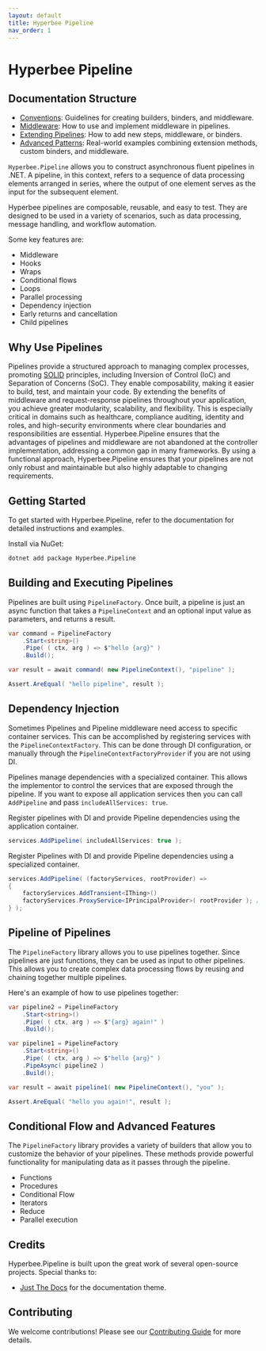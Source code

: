```yaml
---
layout: default
title: Hyperbee Pipeline
nav_order: 1
---
```


# Hyperbee Pipeline

## Documentation Structure

- [Conventions](conventions.md): Guidelines for creating builders, binders, and middleware.
- [Middleware](middleware.md): How to use and implement middleware in pipelines.
- [Extending Pipelines](extending.md): How to add new steps, middleware, or binders.
- [Advanced Patterns](advanced-patterns.md): Real-world examples combining extension methods, custom binders, and middleware.

`Hyperbee.Pipeline` allows you to construct asynchronous fluent pipelines in .NET. A pipeline, in this context, refers to a
sequence of data processing elements arranged in series, where the output of one element serves as the input for the subsequent
element.

Hyperbee pipelines are composable, reusable, and easy to test. They are designed to be used in a variety of scenarios, such
as data processing, message handling, and workflow automation.

Some key features are:

- Middleware
- Hooks
- Wraps
- Conditional flows
- Loops
- Parallel processing
- Dependency injection
- Early returns and cancellation
- Child pipelines

## Why Use Pipelines

Pipelines provide a structured approach to managing complex processes, promoting [SOLID](https://en.wikipedia.org/wiki/SOLID)
principles, including Inversion of Control (IoC) and Separation of Concerns (SoC). They enable composability, making it easier
to build, test, and maintain your code. By extending the benefits of middleware and request-response pipelines throughout your
application, you achieve greater modularity, scalability, and flexibility. This is especially critical in domains such as
healthcare, compliance auditing, identity and roles, and high-security environments where clear boundaries and responsibilities
are essential. Hyperbee.Pipeline ensures that the advantages of pipelines and middleware are not abandoned at the controller
implementation, addressing a common gap in many frameworks. By using a functional approach, Hyperbee.Pipeline ensures that your
pipelines are not only robust and maintainable but also highly adaptable to changing requirements.

## Getting Started

To get started with Hyperbee.Pipeline, refer to the documentation for detailed instructions and examples.

Install via NuGet:

```bash
dotnet add package Hyperbee.Pipeline
```

## Building and Executing Pipelines

Pipelines are built using `PipelineFactory`. Once built, a pipeline is just an async function that takes a `PipelineContext` and
an optional input value as parameters, and returns a result.

```csharp
var command = PipelineFactory
    .Start<string>()
    .Pipe( ( ctx, arg ) => $"hello {arg}" )
    .Build();

var result = await command( new PipelineContext(), "pipeline" );

Assert.AreEqual( "hello pipeline", result );
```

## Dependency Injection

Sometimes Pipelines and Pipeline middleware need access to specific container services. This can be
accomplished by registering services with the `PipelineContextFactory`. This can be done through
DI configuration, or manually through the `PipelineContextFactoryProvider` if you are not using DI.

Pipelines manage dependencies with a specialized container. This allows the implementor to control
the services that are exposed through the pipeline. If you want to expose all application
services then you can call `AddPipeline` and pass `includeAllServices: true`.

Register pipelines with DI and provide Pipeline dependencies using the application container.

```csharp
services.AddPipeline( includeAllServices: true );
```

Register Pipelines with DI and provide Pipeline dependencies using a specialized container.

```csharp
services.AddPipeline( (factoryServices, rootProvider) =>
{
    factoryServices.AddTransient<IThing>()
    factoryServices.ProxyService<IPrincipalProvider>( rootProvider ); // pull from root container
} );
```

## Pipeline of Pipelines

The `PipelineFactory` library allows you to use pipelines together. Since pipelines are just functions, they can be used
as input to other pipelines. This allows you to create complex data processing flows by reusing and chaining together
multiple pipelines.

Here's an example of how to use pipelines together:

```csharp
var pipeline2 = PipelineFactory
    .Start<string>()
    .Pipe( ( ctx, arg ) => $"{arg} again!" )
    .Build();

var pipeline1 = PipelineFactory
    .Start<string>()
    .Pipe( ( ctx, arg ) => $"hello {arg}" )
    .PipeAsync( pipeline2 )
    .Build();

var result = await pipeline1( new PipelineContext(), "you" );

Assert.AreEqual( "hello you again!", result );
```

## Conditional Flow and Advanced Features

The `PipelineFactory` library provides a variety of builders that allow you to customize the behavior of your pipelines.
These methods provide powerful functionality for manipulating data as it passes through the pipeline.

- Functions
- Procedures
- Conditional Flow
- Iterators
- Reduce
- Parallel execution

## Credits

Hyperbee.Pipeline is built upon the great work of several open-source projects. Special thanks to:

- [Just The Docs](https://github.com/just-the-docs/just-the-docs) for the documentation theme.

## Contributing

We welcome contributions! Please see our [Contributing Guide](https://github.com/Stillpoint-Software/.github/blob/main/.github/CONTRIBUTING.md)
for more details.
